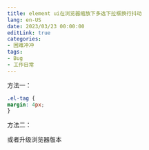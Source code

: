 ```yaml
---
title: element ui在浏览器缩放下多选下拉框换行抖动
lang: en-US
date: 2023/03/23 00:00:00
editLink: true
categories: 
- 困难冲冲
tags: 
- Bug
- 工作日常
---
```



方法一：  
```css
.el-tag {
margin: 4px;
}
```

方法二：  

或者升级浏览器版本
